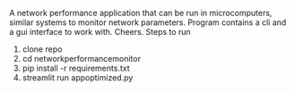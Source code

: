 A network performance application that can be run in microcomputers, similar systems to monitor network parameters. Program contains a cli and a gui interface to work with. Cheers.
Steps to run 
1. clone repo
2. cd networkperformancemonitor
3. pip install -r requirements.txt
4. streamlit run appoptimized.py
